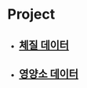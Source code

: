 # Project

* ## [체질 데이터]([https://github.com/hbyul35/Capstone-Design/blob/Hanbyeol/Data/bodyData])

* ## [영양소 데이터]([https://github.com/hbyul35/Capstone-Design/blob/Hanbyeol/Data/nutrientData])
